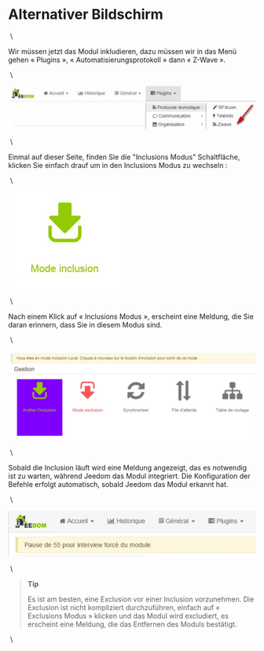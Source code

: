Alternativer Bildschirm
=================

 \

Wir müssen jetzt das Modul inkludieren, dazu müssen wir in das Menü
gehen « Plugins », « Automatisierungsprotokoll » dann « Z-Wave ».

 \

![inclusion1](../images/plugin/inclusion1.jpg)

 \

Einmal auf dieser Seite, finden Sie die "Inclusions Modus" Schaltfläche, klicken Sie
einfach drauf um in den Inclusions Modus zu wechseln :

 \

![bouton inclusion](../images/plugin/bouton_inclusion.jpg)

 \

Nach einem Klick auf « Inclusions Modus », erscheint eine Meldung, die Sie
daran erinnern, dass Sie in diesem Modus sind.

 \

![inclusion3](../images/plugin/inclusion3.jpg)

 \

Sobald die Inclusion läuft wird eine Meldung angezeigt, das es notwendig ist zu warten, während Jeedom das Modul integriert. Die Konfiguration der Befehle erfolgt automatisch, sobald Jeedom das Modul erkannt hat.

 \

![inclusion4](../images/plugin/inclusion4.jpg)

 \

> **Tip**
>
> Es ist am besten, eine Exclusion vor einer Inclusion vorzunehmen. Die
> Exclusion ist nicht kompliziert durchzuführen, einfach auf
> « Exclusions Modus » klicken und das Modul wird excludiert, es erscheint
> eine Meldung, die das Entfernen des Moduls bestätigt.

 \

